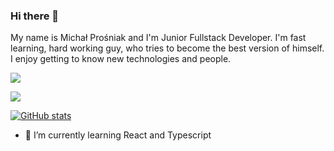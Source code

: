### Hi there 👋

My name is Michał Prośniak and I'm Junior Fullstack Developer. 
I'm fast learning, hard working guy, who tries to become the best version of himself.
I enjoy getting to know new technologies and people.

[<img src="https://img.shields.io/badge/Gmail-D14836?style=for-the-badge&logo=gmail&logoColor=white">](mailto:michalprosniak@gmail.com)

[<img src="https://img.shields.io/badge/LinkedIn-0077B5?style=for-the-badge&logo=linkedin&logoColor=white">](https://www.linkedin.com/in/michal-prosniak/)

[![GitHub stats](https://github-readme-stats.vercel.app/api?username=MichalProsniak&show_icons=true&theme=great-gatsby)](https://github.com/MichalProsniak?tab=repositories)

- 🌱 I’m currently learning React and Typescript
